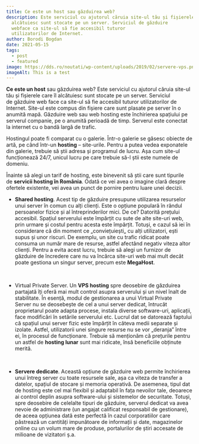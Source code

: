 ```yaml
---
title: Ce este un host sau găzduirea web?
description: Este serviciul cu ajutorul căruia site-ul tău și fișierele care îl
  alcătuiesc sunt stocate pe un server. Serviciul de găzduire
  webface ca site-ul să fie accesibil tuturor
  utilizatorilor de Internet.
author: Borodi Bogdan
date: 2021-05-15
tags:
  - post
  - featured
image: https://dds.ro/noutati/wp-content/uploads/2019/02/servere-vps.png
imageAlt: This is a test
---
```

<!--StartFragment-->

**Ce este un host** sau găzduirea web? Este serviciul cu ajutorul căruia site-ul tău și fișierele care îl alcătuiesc sunt stocate pe un server. Serviciul de găzduire web face ca site-ul să fie accesibil tuturor utilizatorilor de Internet. Site-ul este compus din fișiere care sunt plasate pe server în o anumită mapă. Găzduire web sau web hosting este închirierea spațiului pe serverul companie, pe o anumită perioadă de timp. Serverul este conectat la internet cu o bandă largă de trafic.

Hostingul poate fi comparat cu o galerie. Într-o galerie se găsesc obiecte de artă, pe când într-un **hosting** – site-urile. Pentru a putea vedea exponatele din galerie, trebuie să știi adresa și programul de lucru. Așa cum site-ul funcționează 24/7, unicul lucru pe care trebuie să-l știi este numele de domeniu.

Înainte să alegi un tarif de hosting, este binevenit să știi care sunt tipurile de **servicii hosting în România**. Odată ce vei avea o imagine clară despre ofertele existente, vei avea un punct de pornire pentru luare unei decizii.

* **Shared hosting**. Acest tip de găzduire presupune utilizarea resurselor unui server în comun cu alți clienți. Este o opțiune populară în rândul persoanelor fizice și al întreprinderilor mici. De ce? Datorită prețului accesibil. Spațiul serverului este împărțit cu sute de alte site-uri web, prin urmare și costul pentru acesta este împărțit. Totuși, e cazul să iei în considerare că din moment ce „conviețuiești„ cu alți utilizatori, ești supus și unor riscuri. De exemplu, un site cu trafic ridicat poate consuma un număr mare de resurse, astfel afectând negativ viteza altor clienți. Pentru a evita acest lucru, trebuie să alegi un furnizor de găzduire de încredere care nu va încărca site-uri web mai mult decât poate gestiona un singur server, precum este **MegaHost**.

 

* Virtual Private Server. Un **VPS hosting** spre deosebire de găzduirea partajată îți oferă mai mult control asupra serverului și un nivel înalt de stabilitate. În esență, modul de gestionarea a unui Virtual Private Server nu se deosebește de cel a unui server dedicat, întrucât proprietarul poate adapta procese, instala diverse software-uri, aplicații, face modificări în setările serverului etc. Lucrul dat se datorează faptului că spațiul unui server fizic este împărțit în câteva medii separate și izolate. Astfel, utilizatorii unei singure resurse nu se vor „deranja” între ei, în procesul de funcționare. Trebuie să menționăm că prețurile pentru un astfel de **hosting lunar** sunt mai ridicate, însă beneficiile obținute merită. 

 

* **Servere dedicate**. Această opțiune de găzduire web permite închirierea unui întreg server cu toate resursele sale, așa ca viteza de transfer a datelor, spațiul de stocare și memoria operativă. De asemenea, tipul dat de hosting este cel mai flexibil și adaptabil în fața nevoilor tale, deoarece ai control deplin asupra software-ului și sistemelor de securitate. Totuși, spre deosebire de celelalte tipuri de găzduire, serverul dedicat va avea nevoie de administrare (un angajat calificat responsabil de gestionare), de aceea opțiunea dată este perfectă în cazul corporatiilor care păstrează un cantități impunătoare de informații și date, magazinelor online cu un volum mare de produse, portalurilor de știri accesate de milioane de vizitatori ș.a.

<!--EndFragment-->